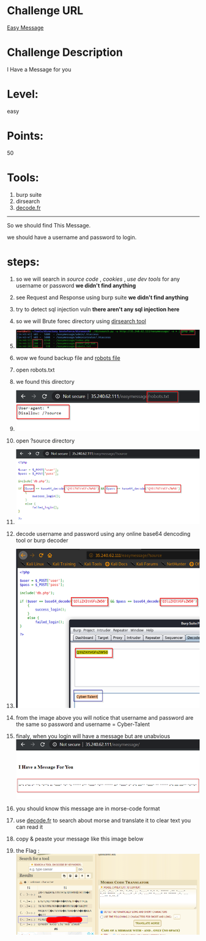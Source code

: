Challenge URL
===============
[Easy Message](https://cybertalents.com/challenges/web/easy-message )

Challenge Description
===============
I Have a Message for you

Level:
===============
easy

Points:
===============
50

Tools:
===============
1. burp suite
2. dirsearch
3. [decode.fr](https://www.dcode.fr/en)

___

So we should find This Message.

we should have a username and password to login.
# steps:

1. so we will search in *source code* , *cookies* , *use dev tools* for any username or password **we didn't find anything**

2. see Request and Response using burp suite **we didn't find anything**

3. try to detect sql injection vuln **there aren't any sql injection here**

4. so we will Brute forec directory using [dirsearch tool](https://github.com/maurosoria/dirsearch)

5. ![](../images/Easy_message/dirsearch_result.png)

6. wow we found backup file and [robots file](https://moz.com/learn/seo/robotstxt)

7. open robots.txt

8. we found this directory 

9. ![](../images/Easy_message/easymessage_robots.txt.png)

10. open ?source directory

11. ![](../images/Easy_message/easymessage__source.png)

12. decode username and password using any online base64 dencoding tool or burp decoder

13. ![](../images/Easy_message/username_password.png)

14. from the image above you will notice that username and password are the same so password and username = Cyber-Talent

15. finaly, when you login will have a message but are unabvious ![](../images/Easy_message/unabvious_easymessage_.png)

16. you should know this message are in morse-code format 

17. use [decode.fr](https://www.dcode.fr/en) to search about morse and translate it to clear text you can read it

18. copy & peaste your message like this image below 

19. the Flag : ![](../images/Easy_message/Converter.png)



